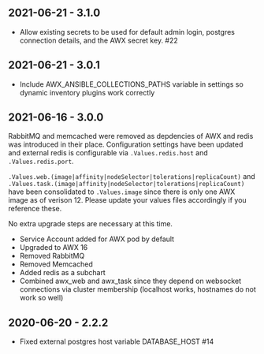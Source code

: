 2021-06-21 - 3.1.0
---

* Allow existing secrets to be used for default admin login, postgres connection details, and the AWX secret key. #22

2021-06-21 - 3.0.1
---

* Include AWX_ANSIBLE_COLLECTIONS_PATHS variable in settings so dynamic inventory plugins work correctly

2021-06-16 - 3.0.0
---

RabbitMQ and memcached were removed as depdencies of AWX and redis was introduced in their place. Configuration settings have been updated and external redis is configurable via `.Values.redis.host` and `.Values.redis.port`.

`.Values.web.(image|affinity|nodeSelector|tolerations|replicaCount)` and `.Values.task.(image|affinity|nodeSelector|tolerations|replicaCount)` have been consolidated to `.Values.image` since there is only one AWX image as of verison 12. Please update your values files accordingly if you reference these.

No extra upgrade steps are necessary at this time.

- Service Account added for AWX pod by default
- Upgraded to AWX 16
- Removed RabbitMQ
- Removed Memcached
- Added redis as a subchart
- Combined awx_web and awx_task since they depend on websocket connections via cluster membership (localhost works, hostnames do not work so well)

2020-06-20 - 2.2.2
---

- Fixed external postgres host variable DATABASE_HOST #14

